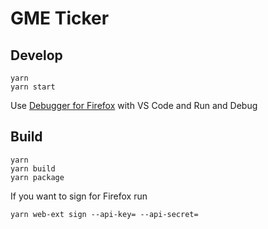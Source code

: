 # GME Ticker

## Develop

```
yarn
yarn start
```

Use [Debugger for Firefox](https://marketplace.visualstudio.com/items?itemName=firefox-devtools.vscode-firefox-debug) with VS Code and Run and Debug

## Build

```
yarn
yarn build
yarn package
```

If you want to sign for Firefox run

`yarn web-ext sign --api-key= --api-secret=`
